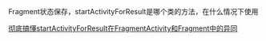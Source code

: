 Fragment状态保存，startActivityForResult是哪个类的方法，在什么情况下使用


[彻底搞懂startActivityForResult在FragmentActivity和Fragment中的异同](https://blog.csdn.net/barryhappy/article/details/53229238)